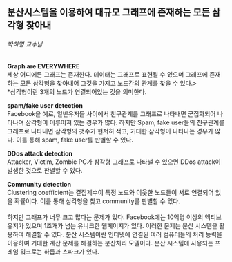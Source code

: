<h2>분산시스템을 이용하여 대규모 그래프에 존재하는 모든 삼각형 찾아내</h2>

<h6>박하명 교수님</h6>

<b>Graph are EVERYWHERE</b><br>
세상 어디에든 그래프는 존재한다. 데이터는 그래프로 표현될 수 있으며 그래프에 존재하는 모든 삼각형을 찾아내어
그것을 가지고 노드간의 관계를 찾을 수 있다.><br>
*삼각형이란 3개의 노드가 연결되어있는 것을 의미한다.


<b>spam/fake user detection</b><br>
Facebook을 예로, 일반유저들 사이에서 친구관계를 그래프로 나타내면 
군집화되어 나타나며 삼각형이 이루어져 있는 경우가 많다.
하지만 Spam, fake user들의 친구관계를 그래프로 나타내면 
삼각형의 갯수가 현저히 적고, 거대한 삼각형이 나타나는 경우가 많다.
이를 통해 spam, fake user를 판별할 수 있다.

<b>DDos attack detection</b><br>
Attacker, Victim, Zombie PC가 삼각형 그래프로 나타낼 수 있으면
DDos attack이 발생한 것으로 판별할 수 있다.

<b>Community detection</b><br>
Clustering coefficient는 결집계수이 특정 노드와 이웃한 노드들이 서로 연결되어 있을 확률이다.
이를 통해 삼각형을 찾고 community를 판별할 수 있다.
<br>
<br>
하지만 그래프가 너무 크고 많다는 문제가 있다. Facebook에는 10억명 이상의 액티브 유저가 있으며
1조개가 넘는 유니크한 웹페이지가 있다. 
이러한 문제는 분산 시스템을 활용하여 해결할 수 있다.
분산 시스템이란 인터넷에 연결된 여러 컴퓨터들의 처리 능력을 이용하여
거대한 계산 문제를 해결하는 분산처리 모델이다.
분산 시스템에 사용되는 프레임 워크로는 하둡과 스파크가 있다.

